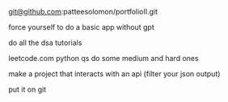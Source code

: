 git@github.com:patteesolomon/portfolioII.git

force yourself to do a basic app without gpt

do all the dsa tutorials

leetcode.com python qs do some medium and hard ones

make a project that interacts with an api (filter your json output)

put it on git

